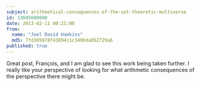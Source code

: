 ```yaml
---
subject: arithmetical-consequences-of-the-set-theoretic-multiverse
id: 13605600600
date: 2013-02-11 00:21:00
from:
  name: "Joel David Hamkins"
  md5: 7fd305978f43894c1c3496da052729a6
published: true
---
```

Great post, François, and I am glad to see this work being taken further. I really like your perspective of looking for what arithmetic consequences of the perspective there might be.
